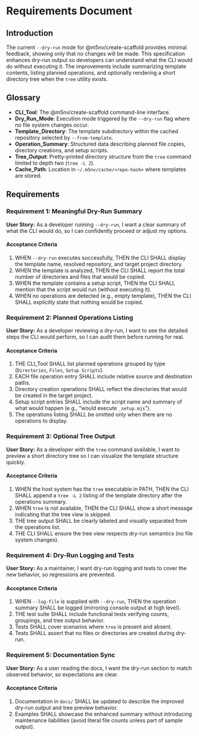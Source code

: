 # Requirements Document

## Introduction

The current `--dry-run` mode for @m5nv/create-scaffold provides minimal feedback, showing only that no changes will be made. This specification enhances dry-run output so developers can understand what the CLI would do without executing it. The improvements include summarizing template contents, listing planned operations, and optionally rendering a short directory tree when the `tree` utility exists.

## Glossary

- **CLI_Tool**: The @m5nv/create-scaffold command-line interface.
- **Dry_Run_Mode**: Execution mode triggered by the `--dry-run` flag where no file system changes occur.
- **Template_Directory**: The template subdirectory within the cached repository selected by `--from-template`.
- **Operation_Summary**: Structured data describing planned file copies, directory creations, and setup scripts.
- **Tree_Output**: Pretty-printed directory structure from the `tree` command limited to depth two (`tree -L 2`).
- **Cache_Path**: Location in `~/.m5nv/cache/<repo-hash>` where templates are stored.

## Requirements

### Requirement 1: Meaningful Dry-Run Summary

**User Story:** As a developer running `--dry-run`, I want a clear summary of what the CLI would do, so I can confidently proceed or adjust my options.

#### Acceptance Criteria

1. WHEN `--dry-run` executes successfully, THEN the CLI SHALL display the template name, resolved repository, and target project directory.
2. WHEN the template is analyzed, THEN the CLI SHALL report the total number of directories and files that would be copied.
3. WHEN the template contains a setup script, THEN the CLI SHALL mention that the script would run (without executing it).
4. WHEN no operations are detected (e.g., empty template), THEN the CLI SHALL explicitly state that nothing would be copied.

### Requirement 2: Planned Operations Listing

**User Story:** As a developer reviewing a dry-run, I want to see the detailed steps the CLI would perform, so I can audit them before running for real.

#### Acceptance Criteria

1. THE CLI_Tool SHALL list planned operations grouped by type (`Directories`, `Files`, `Setup Scripts`).
2. EACH file operation entry SHALL include relative source and destination paths.
3. Directory creation operations SHALL reflect the directories that would be created in the target project.
4. Setup script entries SHALL include the script name and summary of what would happen (e.g., “would execute `_setup.mjs`”).
5. The operations listing SHALL be omitted only when there are no operations to display.

### Requirement 3: Optional Tree Output

**User Story:** As a developer with the `tree` command available, I want to preview a short directory tree so I can visualize the template structure quickly.

#### Acceptance Criteria

1. WHEN the host system has the `tree` executable in PATH, THEN the CLI SHALL append a `tree -L 2` listing of the template directory after the operations summary.
2. WHEN `tree` is not available, THEN the CLI SHALL show a short message indicating that the tree view is skipped.
3. THE tree output SHALL be clearly labeled and visually separated from the operations list.
4. THE CLI SHALL ensure the tree view respects dry-run semantics (no file system changes).

### Requirement 4: Dry-Run Logging and Tests

**User Story:** As a maintainer, I want dry-run logging and tests to cover the new behavior, so regressions are prevented.

#### Acceptance Criteria

1. WHEN `--log-file` is supplied with `--dry-run`, THEN the operation summary SHALL be logged (mirroring console output at high level).
2. THE test suite SHALL include functional tests verifying counts, groupings, and tree output behavior.
3. Tests SHALL cover scenarios where `tree` is present and absent.
4. Tests SHALL assert that no files or directories are created during dry-run.

### Requirement 5: Documentation Sync

**User Story:** As a user reading the docs, I want the dry-run section to match observed behavior, so expectations are clear.

#### Acceptance Criteria

1. Documentation in `docs/` SHALL be updated to describe the improved dry-run output and tree preview behavior.
2. Examples SHALL showcase the enhanced summary without introducing maintenance liabilities (avoid literal file counts unless part of sample output).
